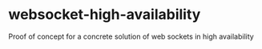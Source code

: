 # websocket-high-availability
Proof of concept for a concrete solution of web sockets in high availability
